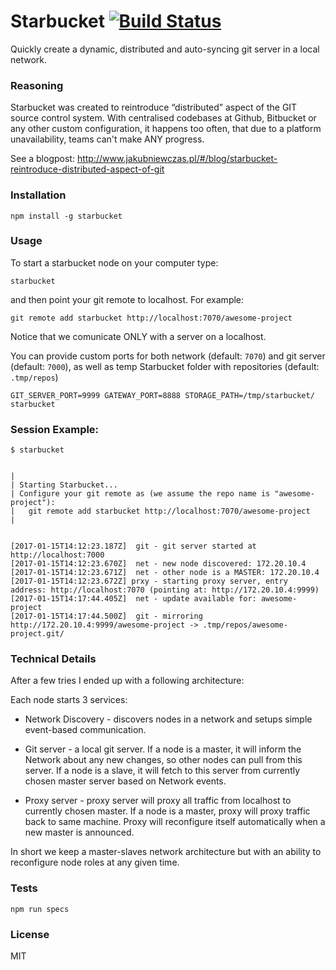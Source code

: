 Starbucket [![Build Status](https://travis-ci.org/kubenstein/starbucket.png?branch=master)](https://travis-ci.org/kubenstein/starbucket)
=============

Quickly create a dynamic, distributed and auto-syncing git server in a local network.


### Reasoning

Starbucket was created to reintroduce “distributed” aspect of the GIT source control system. With centralised codebases at Github, Bitbucket or any other custom configuration, it happens too often, that due to a platform unavailability, teams can't make ANY progress.

See a blogpost: http://www.jakubniewczas.pl/#/blog/starbucket-reintroduce-distributed-aspect-of-git


### Installation

```
npm install -g starbucket
```


### Usage

To start a starbucket node on your computer type:

```
starbucket
```

and then point your git remote to localhost. For example:

`git remote add starbucket http://localhost:7070/awesome-project`

Notice that we comunicate ONLY with a server on a localhost.


You can provide custom ports for both network (default: `7070`) and git server (default: `7000`), as well as temp Starbucket folder with repositories (default: `.tmp/repos`)

```
GIT_SERVER_PORT=9999 GATEWAY_PORT=8888 STORAGE_PATH=/tmp/starbucket/ starbucket
```


### Session Example:

```
$ starbucket


|
| Starting Starbucket...
| Configure your git remote as (we assume the repo name is "awesome-project"):
|   git remote add starbucket http://localhost:7070/awesome-project
|


[2017-01-15T14:12:23.187Z]  git - git server started at http://localhost:7000
[2017-01-15T14:12:23.670Z]  net - new node discovered: 172.20.10.4
[2017-01-15T14:12:23.671Z]  net - other node is a MASTER: 172.20.10.4
[2017-01-15T14:12:23.672Z] prxy - starting proxy server, entry address: http://localhost:7070 (pointing at: http://172.20.10.4:9999)
[2017-01-15T14:17:44.405Z]  net - update available for: awesome-project
[2017-01-15T14:17:44.500Z]  git - mirroring http://172.20.10.4:9999/awesome-project -> .tmp/repos/awesome-project.git/
```


### Technical Details

After a few tries I ended up with a following architecture:

Each node starts 3 services:

- Network Discovery - discovers nodes in a network and setups simple event-based communication.

- Git server - a local git server. If a node is a master, it will inform the  Network about any new changes, so other nodes can pull from this server. If a node is a slave, it will fetch to this server from currently chosen master server based on Network events.

- Proxy server - proxy server will proxy all traffic from localhost to currently chosen master. If a node is a master, proxy will proxy traffic back to same machine. Proxy will reconfigure itself automatically when a new master is announced.

In short we keep a master-slaves network architecture but with an ability to reconfigure node roles at any given time.


### Tests

```
npm run specs
```


### License
MIT
